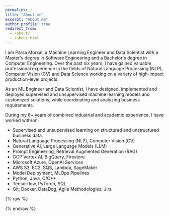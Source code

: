 ```yaml
---
permalink: /
title: "About me"
excerpt: "About me"
author_profile: true
redirect_from: 
  - /about/
  - /about.html
---
```


I am Parsa Morsal, a Machine Learning Engineer and Data Scientist with a Master's degree in Software Engineering and a Bachelor's degree in Computer Engineering. Over the past six years, I have gained valuable professional experience in the fields of Natural Language Processing (NLP), Computer Vision (CV) and Data Science working on a variety of high-impact production-level projects.


As an ML Engineer and Data Scientist, I have designed, implemented and deployed supervised and unsupervised machine learning models and customized solutions, while coordinating and analyzing business requirements. 

During my 6+ years of combined industrial and academic experience, I have worked with/on; 
 - Supervised and unsupervised learning on structured and unstructured business data.
 - Natural Language Processing (NLP), Computer Vision (CV)
 - Generative AI, Large Language Models (LLM)
 - Prompt Engineering, Retrieval Augmented Generation (RAG)
 - GCP Vertex AI, BigQuery, Firestore
 - Microsoft Azure, OpenAI Services
 - AWS S3, EC2, SQS, Lambda, SageMaker
 - Model Deployment, MLOps Pipelines
 - Python, Java, C/C++
 - Tensorflow, PyTorch, SQL
 - Git, Docker, DataDog, Agile Methodologies, Jira






 {% raw %}
<script data-goatcounter="https://parsamo.goatcounter.com/count" async src="//gc.zgo.at/count.js"></script>
{% endraw %}